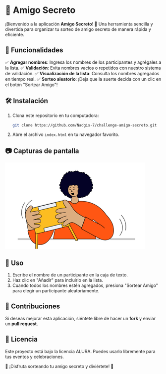 # 🎉 Amigo Secreto

¡Bienvenido a la aplicación **Amigo Secreto**! 🎁 Una herramienta sencilla y divertida para organizar tu sorteo de amigo secreto de manera rápida y eficiente.

## 📌 Funcionalidades
✅ **Agregar nombres**: Ingresa los nombres de los participantes y agrégales a la lista.
✅ **Validación**: Evita nombres vacíos o repetidos con nuestro sistema de validación.
✅ **Visualización de la lista**: Consulta los nombres agregados en tiempo real.
✅ **Sorteo aleatorio**: ¡Deja que la suerte decida con un clic en el botón "Sortear Amigo"!

## 🛠️ Instalación
1. Clona este repositorio en tu computadora:
   ```sh
   git clone https://github.com/Nadgis-7/challenge-amigo-secreto.git
   ```
2. Abre el archivo `index.html` en tu navegador favorito.

## 📷 Capturas de pantalla
![Vista previa de la aplicación](assets/amigo-secreto.png)

## 🚀 Uso
1. Escribe el nombre de un participante en la caja de texto.
2. Haz clic en "Añadir" para incluirlo en la lista.
3. Cuando todos los nombres estén agregados, presiona "Sortear Amigo" para elegir un participante aleatoriamente.

## 🤝 Contribuciones
Si deseas mejorar esta aplicación, siéntete libre de hacer un **fork** y enviar un **pull request**.

## 📜 Licencia
Este proyecto está bajo la licencia ALURA. Puedes usarlo libremente para tus eventos y celebraciones.

🎈 ¡Disfruta sorteando tu amigo secreto y diviértete! 🎈

